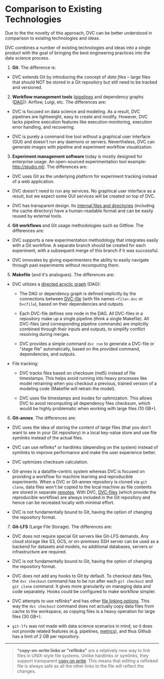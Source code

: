 # Comparison to Existing Technologies

Due to the the novelty of this approach, DVC can be better understood in
comparison to existing technologies and ideas.

DVC combines a number of existing technologies and ideas into a single product
with the goal of bringing the best engineering practices into the data science
process.

1. **Git**. The difference is:

- DVC extends Git by introducing the concept of _data files_ – large files that
  should NOT be stored in a Git repository but still need to be tracked and
  versioned.

2. **Workflow management tools** ([pipelines](/doc/commands-reference/pipeline)
   and dependency graphs
   ([DAG](https://en.wikipedia.org/wiki/Directed_acyclic_graph))): Airflow,
   Luigi, etc. The differences are:

- DVC is focused on data science and modeling. As a result, DVC pipelines are
  lightweight, easy to create and modify. However, DVC lacks pipeline execution
  features like execution monitoring, execution error handling, and recovering.

- DVC is purely a command line tool without a graphical user interface (GUI) and
  doesn't run any daemons or servers. Nevertheless, DVC can generate images with
  pipeline and experiment workflow visualization.

3. **Experiment management software** today is mostly designed for enterprise
   usage. An open-sourced experimentation tool example: http://studio.ml/. The
   differences are:

- DVC uses Git as the underlying platform for experiment tracking instead of a
  web application.

- DVC doesn't need to run any services. No graphical user interface as a result,
  but we expect some GUI services will be created on top of DVC.

- DVC has transparent design. Its
  [internal files and directories](/doc/user-guide/dvc-files-and-directories)
  (including the <abbr>cache</abbr> directory) have a human-readable format and
  can be easily reused by external tools.

4. **Git workflows** and Git usage methodologies such as Gitflow. The
   differences are:

- DVC supports a new experimentation methodology that integrates easily with a
  Git workflow. A separate branch should be created for each experiment, with a
  subsequent merge of this branch if it was successful.

- DVC innovates by giving experimenters the ability to easily navigate through
  past experiments without recomputing them.

5. **Makefile** (and it's analogues). The differences are:

- DVC utilizes a
  [directed acyclic graph](https://en.wikipedia.org/wiki/Directed_acyclic_graph)
  (DAG):

  - The DAG or dependency graph is defined implicitly by the connections between
    [DVC-file](/doc/user-guide/dvc-file-format) (with file names `<file>.dvc` or
    `Dvcfile`), based on their dependencies and <abbr>outputs</abbr>.

  - Each DVC-file defines one node in the DAG. All DVC-files in a repository
    make up a single pipeline (think a single Makefile). All DVC-files (and
    corresponding pipeline commands) are implicitly combined through their
    inputs and outputs, to simplify conflict resolving during merges.

  - DVC provides a simple command `dvc run` to generate a DVC-file or "stage
    file" automatically, based on the provided command, dependencies, and
    outputs.

- File tracking:

  - DVC tracks files based on checksum (md5) instead of file timestamps. This
    helps avoid running into heavy processes like model retraining when you
    checkout a previous, trained version of a modeling code (Makefile will
    retrain the model).

  - DVC uses file timestamps and inodes for optimization. This allows DVC to
    avoid recomputing all dependency files checksum, which would be highly
    problematic when working with large files (10 GB+).

6. **Git-annex**. The differences are:

- DVC uses the idea of storing the content of large files (that you don't want
  to see in your Git repository) in a local key-value store and use file
  symlinks instead of the actual files.

- DVC can use reflinks\* or hardlinks (depending on the system) instead of
  symlinks to improve performance and make the user experience better.

- DVC optimizes checksum calculation.

- Git-annex is a datafile-centric system whereas DVC is focused on providing a
  workflow for machine learning and reproducible experiments. When a DVC or
  Git-annex repository is cloned via `git clone`, data files won't be copied to
  the local machine as file contents are stored in separate
  [remotes](/doc/commands-reference/remote). With DVC,
  [DVC-files](/doc/user-guide/dvc-file-format) (which provide the reproducible
  workflow) are always included in the Git repository and hence can be recreated
  locally with minimal effort.

- DVC is not fundamentally bound to Git, having the option of changing the
  repository format.

7. **Git-LFS** (Large File Storage). The differences are:

- DVC does not require special Git servers like Git-LFS demands. Any cloud
  storage like S3, GCS, or on-premises SSH server can be used as a backend for
  datasets and models, no additional databases, servers or infrastructure are
  required.

- DVC is not fundamentally bound to Git, having the option of changing the
  repository format.

- DVC does not add any hooks to Git by default. To checkout data files, the
  `dvc checkout` command has to be run after each `git checkout` and `git clone`
  command. It gives more granularity on managing data and code separately. Hooks
  could be configured to make workflow simpler.

- DVC attempts to use reflinks\* and has other
  [file linking options](/docs/user-guide/large-dataset-optimization#file-link-types-for-the-dvc-cache).
  This way the `dvc checkout` command does not actually copy data files from
  <abbr>cache</abbr> to the <abbr>workspace</abbr>, as copying files is a heavy
  operation for large files (30 GB+).

- `git-lfs` was not made with data science scenarios in mind, so it does not
  provide related features (e.g. pipelines,
  [metrics](/doc/commands-reference/metrics)), and thus Github has a limit of 2
  GB per repository.

---

> \***copy-on-write links or "reflinks"** are a relatively new way to link files
> in UNIX-style file systems. Unlike hardlinks or symlinks, they support
> transparent [copy on write](https://en.wikipedia.org/wiki/Copy-on-write). This
> means that editing a reflinked file is always safe as all the other links to
> the file will reflect the changes.
